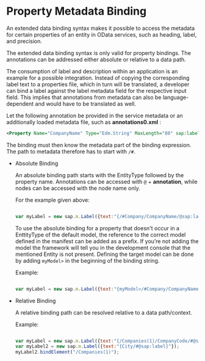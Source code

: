 <!-- loiof5aa4bb75c20445194494b264d3b3cd2 -->

# Property Metadata Binding

An extended data binding syntax makes it possible to access the metadata for certain properties of an entity in OData services, such as heading, label, and precision.

The extended data binding syntax is only valid for property bindings. The annotations can be addressed either absolute or relative to a data path.

The consumption of label and description within an application is an example for a possible integration. Instead of copying the corresponding label text to a properties file, which in turn will be translated, a developer can bind a label against the label metadata field for the respective input field. This implies that annotations from metadata can also be language-dependent and would have to be translated as well.

Let the following annotation be provided in the service metadata or an additionally loaded metadata file, such as **annotations0.xml** :

```xml
<Property Name="CompanyName" Type="Edm.String" MaxLength="80" sap:label="Company Name"/>
```

The binding must then know the metadata part of the binding expression. The path to metadata therefore has to start with `/#`.

-   Absolute Binding

    An absolute binding path starts with the EntityType followed by the property name. Annotations can be accessed with `@` + **annotation**, while nodes can be accessed with the node name only.

    For the example given above:

    ```js
    
    var myLabel = new sap.m.Label({text:"{/#Company/CompanyName/@sap:label}"});
    ```

    To use the absolute binding for a property that doesn't occur in a EnttityType of the default model, the reference to the correct model defined in the manifest can be added as a prefix.
    If you’re not adding the model the framework will tell you in the development console that the mentioned Entity is not present.
    Defining the target model can be done by adding `myModel>` in the beginning of the binding string.

    
    Example:
    
    ```js
    
    var myLabel = new sap.m.Label({text:"{myModel>/#Company/CompanyName/@sap:label}"});
    ```

-   Relative Binding

    A relative binding path can be resolved relative to a data path/context.

    Example:

    ```js
    
    var myLabel = new sap.m.Label({text:"{/Companies(1)/CompanyCode/#@sap:label}"});
    var myLabel2 = new sap.m.Label({text:"{City/#@sap:label}"});
    myLabel2.bindElement("/Companies(1)");
    ```
